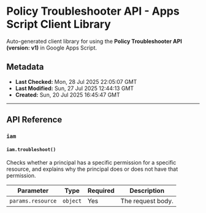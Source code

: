 # Policy Troubleshooter API - Apps Script Client Library

Auto-generated client library for using the **Policy Troubleshooter API (version: v1)** in Google Apps Script.

## Metadata

- **Last Checked:** Mon, 28 Jul 2025 22:05:07 GMT
- **Last Modified:** Sun, 27 Jul 2025 12:44:13 GMT
- **Created:** Sun, 20 Jul 2025 16:45:47 GMT



---

## API Reference

### `iam`

#### `iam.troubleshoot()`

Checks whether a principal has a specific permission for a specific resource, and explains why the principal does or does not have that permission.

| Parameter | Type | Required | Description |
|---|---|---|---|
| `params.resource` | `object` | Yes | The request body. |
